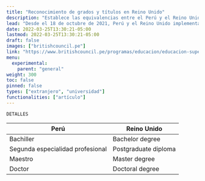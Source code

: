 ```yaml
---
title: "Reconocimiento de grados y títulos en Reino Unido"
description: "Establece las equivalencias entre el Perú y el Reino Unido"
lead: "Desde el 18 de octubre de 2021, Perú y el Reino Unido implementan el Tratado de Reconocimiento Mutuo de Grados y Títulos Universitarios. "
date: 2022-03-25T13:30:21-05:00
lastmod: 2022-03-25T13:30:21-05:00
draft: false
images: ["britishcouncil.pe"]
link: "https://www.britishcouncil.pe/programas/educacion/educacion-superior/tratado-peru-uk"
menu:
  experimental:
    parent: "general"
weight: 300
toc: false
pinned: false
types: ["extranjero", "universidad"]
functionalities: ["artículo"]
---
```


```text
DETALLES
```

| Perú                             | Reino Unido          |
| -------------------------------- | -------------------- |
| Bachiller                        | Bachelor degree      |
| Segunda especialidad profesional | Postgraduate diploma |
| Maestro                          | Master degree        |
| Doctor                           | Doctoral degree      |
